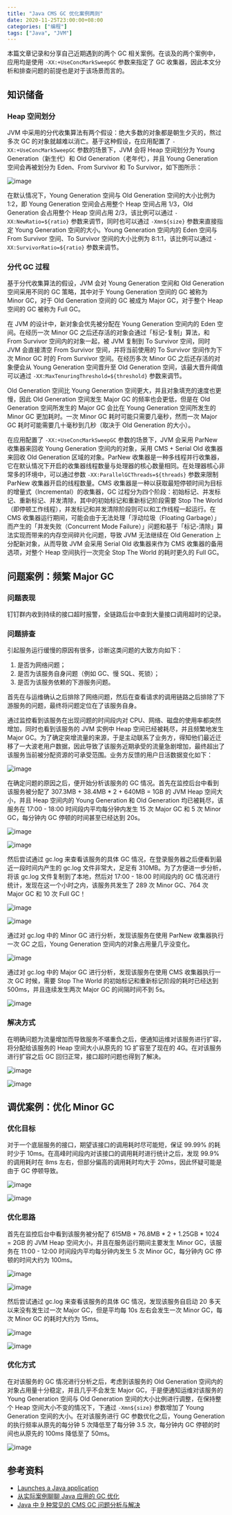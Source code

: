 ```yaml
---
title: "Java CMS GC 优化案例两则"
date: 2020-11-25T23:00:00+08:00
categories: ["编程"]
tags: ["Java", "JVM"]
---
```


本篇文章记录和分享自己近期遇到的两个 GC 相关案例。在谈及的两个案例中，应用均是使用 `-XX:+UseConcMarkSweepGC` 参数来指定了 GC 收集器，因此本文分析和排查问题的前提也是对于该场景而言的。<!--more-->

## 知识储备

### Heap 空间划分

JVM 中采用的分代收集算法有两个假设：绝大多数的对象都是朝生夕灭的，熬过多次 GC 的对象就越难以消亡。基于这种假设，在应用配置了 `-XX:+UseConcMarkSweepGC` 参数的场景下，JVM 会将 Heap 空间划分为 Young Generation（新生代）和 Old Generation（老年代），并且 Young Generation 空间会再被划分为 Eden、From Survivor 和 To Survivor，如下图所示：

![image](/images/java-cms-gc-optimizations/java-heap.svg)

在默认情况下，Young Generation 空间与 Old Generation 空间的大小比例为 1:2，即 Young Generation 空间会占用整个 Heap 空间占用 1/3，Old Generation 会占用整个 Heap 空间占用 2/3，该比例可以通过 `-XX:NewRatio=${ratio}` 参数来调节，同时也可以通过 `-Xmn${size}` 参数来直接指定 Young Generation 空间的大小。Young Generation 空间内的 Eden 空间与 From Survivor 空间、To Survivor 空间的大小比例为 8:1:1，该比例可以通过 `-XX:SurvivorRatio=${ratio}` 参数来调节。

### 分代 GC 过程

基于分代收集算法的假设，JVM 会对 Young Generation 空间和 Old Generation 空间采用不同的 GC 策略，其中对于 Young Generation 空间的 GC 被称为 Minor GC，对于 Old Generation 空间的 GC 被成为 Major GC，对于整个 Heap 空间的 GC 被称为 Full GC。

在 JVM 的设计中，新对象会优先被分配在 Young Generation 空间内的 Eden 空间。在经历一次 Minor GC 之后还存活的对象会通过「标记-复制」算法，和 From Survivor 空间内的对象一起，被 JVM 复制到 To Survivor 空间，同时 JVM 会直接清空 From Survivor 空间，并将当前使用的 To Survivor 空间作为下次 Minor GC 时的 From Survivor 空间。在经历多次 Minor GC 之后还存活的对象便会从 Young Generation 空间晋升至 Old Generation 空间，该最大晋升阈值可以通过 `-XX:MaxTenuringThreshold=${threshold}` 参数来调节。

Old Generation 空间比 Young Generation 空间更大，并且对象填充的速度也更慢，因此 Old Generation 空间发生 Major GC 的频率也会更低，但是在 Old Generation 空间所发生的 Major GC 会比在 Young Generation 空间所发生的 Minor GC 更加耗时。一次 Minor GC 耗时可能只需要几毫秒，然而一次 Major GC 耗时可能需要几十毫秒到几秒（取决于 Old Generation 的大小）。

在应用配置了 `-XX:+UseConcMarkSweepGC` 参数的场景下，JVM 会采用 ParNew 收集器来回收 Young Generation 空间内的对象，采用 CMS + Serial Old 收集器来回收 Old Generation 区域的对象。ParNew 收集器是一种多线程并行收集器，它在默认情况下开启的收集器线程数量与处理器的核心数量相同。在处理器核心非常多的环境中，可以通过参数 `-XX:ParallelGCThreads=${threads}` 参数来限制 ParNew 收集器开启的线程数量。CMS 收集器是一种以获取最短停顿时间为目标的增量式（Incremental）的收集器，GC 过程分为四个阶段：初始标记、并发标记、重新标记、并发清除，其中的初始标记和重新标记阶段需要 Stop The World（即停顿工作线程），并发标记和并发清除阶段则可以和工作线程一起运行。在 CMS 收集器运行期间，可能会由于无法处理「浮动垃圾（Floating Garbage）」而产生的「并发失败（Concurrent Mode Failure）」问题和基于「标记-清除」算法实现而带来的内存空间碎片化问题，导致 JVM 无法继续在 Old Generation 上分配新对象，从而导致 JVM 会采用 Serial Old 收集器来作为 CMS 收集器的备用选项，对整个 Heap 空间执行一次完全 Stop The World 的耗时更久的 Full GC。

## 问题案例：频繁 Major GC

### 问题表现

钉钉群内收到持续的接口超时报警，全链路后台中查到大量接口调用超时的记录。

### 问题排查

引起服务运行缓慢的原因有很多，诊断这类问题的大致方向如下：

1. 是否为网络问题；
2. 是否为该服务自身问题（例如 GC、慢 SQL、死锁）；
3. 是否为该服务依赖的下游服务问题。

首先在与运维确认之后排除了网络问题，然后在查看请求的调用链路之后排除了下游服务的问题，最终将问题定位在了该服务自身。

通过监控看到该服务在出现问题的时间段内对 CPU、网络、磁盘的使用率都突然增加，同时也看到该服务的 JVM 实例中 Heap 空间已经被耗尽，并且频繁地发生 Major GC。为了确定突增流量的来源，于是主动联系了业务方，得知他们最近迁移了一大波老用户数据，因此导致了该服务近期承受的流量急剧增加，最终超出了该服务当前被分配资源的可承受范围。业务方反馈的用户日活数据变化如下：

![image](/images/java-cms-gc-optimizations/daily-active-user.png)

在确定问题的原因之后，便开始分析该服务的 GC 情况。首先在监控后台中看到该服务被分配了 307.3MB + 38.4MB \* 2 + 640MB = 1GB 的 JVM Heap 空间大小，并且 Heap 空间内的 Young Generation 和 Old Generation 均已被耗尽，该服务在 17:00 - 18:00 时间段内平均每分钟内发生 15 次 Major GC 和 5 次 Minor GC，每分钟内 GC 停顿的时间甚至已经达到 20s。

![image](/images/java-cms-gc-optimizations/1-heap-abnormal.png)

![image](/images/java-cms-gc-optimizations/1-gc-abnormal.png)

然后尝试通过 gc.log 来查看该服务的具体 GC 情况，在登录服务器之后便看到最近一段时间内产生的 gc.log 文件非常大，足足有 310MB。为了方便进一步分析，将该 gc.log 文件复制到了本地，然后对 17:00 - 18:00 时间段内的 GC 情况进行统计，发现在这一个小时之内，该服务共发生了 289 次 Minor GC、764 次 Major GC 和 10 次 Full GC！

![image](/images/java-cms-gc-optimizations/1-gc-log.png)

![image](/images/java-cms-gc-optimizations/1-gc-times.png)

通过对 gc.log 中的 Minor GC 进行分析，发现该服务在使用 ParNew 收集器执行一次 GC 之后，Young Generation 空间内的对象占用量几乎没变化。

![image](/images/java-cms-gc-optimizations/1-gc-minor.png)

通过对 gc.log 中的 Major GC 进行分析，发现该服务在使用 CMS 收集器执行一次 GC 时候，需要 Stop The World 的初始标记和重新标记阶段的耗时已经达到 500ms，并且连续发生两次 Major GC 的间隔时间不到 5s。

![image](/images/java-cms-gc-optimizations/1-gc-major.png)

### 解决方式

在明确问题为流量增加而导致服务不堪重负之后，便通知运维对该服务进行扩容，将分配给该服务的 Heap 空间大小从原先的 1G 扩容至了现在的 4G。在对该服务进行扩容之后 GC 回归正常，接口超时问题也得到了解决。

![image](/images/java-cms-gc-optimizations/1-heap-normal.png)

![image](/images/java-cms-gc-optimizations/1-gc-normal.png)

## 调优案例：优化 Minor GC

### 优化目标

对于一个底层服务的接口，期望该接口的调用耗时尽可能短，保证 99.99% 的耗时少于 10ms。在高峰时间段内对该接口的调用耗时进行统计之后，发现 99.9% 的调用耗时在 8ms 左右，但部分偏高的调用耗时均大于 20ms，因此怀疑可能是由于 GC 停顿导致。

![image](/images/java-cms-gc-optimizations/2-api-count.png)

![image](/images/java-cms-gc-optimizations/2-api-trace.png)

### 优化思路

首先在监控后台中看到该服务被分配了 615MB + 76.8MB \* 2 + 1.25GB \* 1024 = 2GB 的 JVM Heap 空间大小，并且在服务运行期间主要发生 Minor GC，该服务在 11:00 - 12:00 时间段内平均每分钟内发生 5 次 Minor GC，每分钟内 GC 停顿的时间大约为 100ms。

![image](/images/java-cms-gc-optimizations/2-heap-before.png)

![image](/images/java-cms-gc-optimizations/2-gc-before.png)

然后尝试通过 gc.log 来查看该服务的具体 GC 情况，发现该服务自启动 20 多天以来没有发生过一次 Major GC，但是平均每 10s 左右会发生一次 Minor GC，每次 Minor GC 的耗时大约为 15ms。

![image](/images/java-cms-gc-optimizations/2-gc-major.png)

![image](/images/java-cms-gc-optimizations/2-gc-minor.png)

### 优化方式

在对该服务的 GC 情况进行分析之后，考虑到该服务的 Old Generation 空间内的对象占用量十分稳定，并且几乎不会发生 Major GC，于是便通知运维对该服务的 Young Generation 空间与 Old Generation 空间的大小比例进行调整，在保持整个 Heap 空间大小不变的情况下，下通过 `-Xmn${size}` 参数增加了 Young Generation 空间的大小。在对该服务进行 GC 参数优化之后，Young Generation 的执行频率从原先的每分钟 5 次降低至了每分钟 3.5 次，每分钟内 GC 停顿的时间也从原先的 100ms 降低至了 50ms。

![image](/images/java-cms-gc-optimizations/2-gc-after.png)

## 参考资料

- [Launches a Java application](https://docs.oracle.com/javase/8/docs/technotes/tools/unix/java.html)
- [从实际案例聊聊 Java 应用的 GC 优化](https://tech.meituan.com/2017/12/29/jvm-optimize.html)
- [Java 中 9 种常见的 CMS GC 问题分析与解决](https://tech.meituan.com/2020/11/12/java-9-cms-gc.html)
